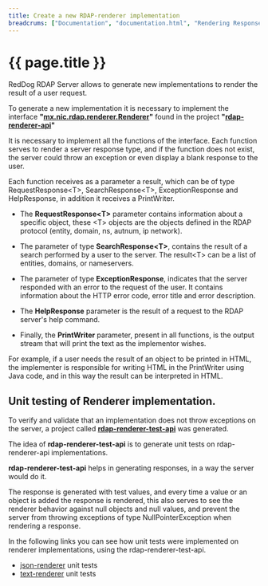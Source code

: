 ```yaml
---
title: Create a new RDAP-renderer implementation
breadcrums: ["Documentation", "documentation.html", "Rendering Response Data", "documentation.html#rendering-response-data"]
---
```


# {{ page.title }}

RedDog RDAP Server allows to generate new implementations to render the result of a user request.

To generate a new implementation it is necessary to implement the interface __"[mx.nic.rdap.renderer.Renderer](https://github.com/NICMx/rdap-renderer-api/blob/master/src/main/java/mx/nic/rdap/renderer/Renderer.java)"__ found in the project __"[rdap-renderer-api](https://github.com/NICMx/rdap-renderer-api)"__ 

It is necessary to implement all the functions of the interface. Each function serves to render a server response type, and if the function does not exist, the server could throw an exception or even display a blank response to the user.

Each function receives as a parameter a result, which can be of type RequestResponse&lt;T&gt;, SearchResponse&lt;T&gt;, ExceptionResponse and HelpResponse, in addition it receives a PrintWriter.

- The __RequestResponse&lt;T&gt;__ parameter contains information about a specific object, these &lt;T&gt; objects are the objects defined in the RDAP protocol (entity, domain, ns, autnum, ip network).

- The parameter of type __SearchResponse&lt;T&gt;__, contains the result of a search performed by a user to the server. The result&lt;T&gt; can be a list of entities, domains, or nameservers.

- The parameter of type __ExceptionResponse__, indicates that the server responded with an error to the request of the user. It contains information about the HTTP error code, error title and error description.

- The __HelpResponse__ parameter is the result of a request to the RDAP server's help command.

- Finally, the __PrintWriter__ parameter, present in all functions, is the output stream that will print the text as the implementor wishes.

For example, if a user needs the result of an object to be printed in HTML, the implementer is responsible for writing HTML in the PrintWriter using Java code, and in this way the result can be interpreted in HTML.

## Unit testing of Renderer implementation.

To verify and validate that an implementation does not throw exceptions on the server, a project called __[rdap-renderer-test-api](https://github.com/NICMx/rdap-renderer-test-api)__ was generated.

The idea of __rdap-renderer-test-api__ is to generate unit tests on rdap-renderer-api implementations.

__rdap-renderer-test-api__ helps in generating responses, in a way the server would do it.

The response is generated with test values, and every time a value or an object is added the response is rendered, this also serves to see the renderer behavior against null objects and null values, and prevent the server from throwing exceptions of type NullPointerException when rendering a response.

In the following links you can see how unit tests were implemented on renderer implementations, using the rdap-renderer-test-api.

- [json-renderer](https://github.com/NICMx/rdap-json-renderer/blob/master/src/test/java/mx/nic/rdap/test/json/TestJsonRenderer.java) unit tests
- [text-renderer](https://github.com/NICMx/rdap-text-renderer/blob/master/src/test/java/mx/nic/rdap/renderer/text/TestTextRenderer.java) unit tests
